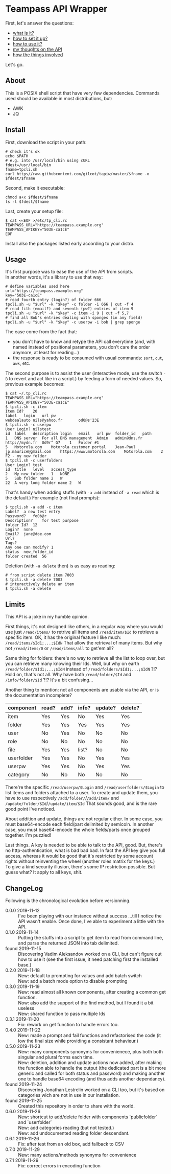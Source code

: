 # Teampass API Wrapper

First, let's answer the questions:
- [what is it?](#About)
- [how to set it up?](#Install)
- [how to use it?](#Usage)
- [my thoughts on the API](#Limits)
- [how the things involved](#ChangeLog)

Let's go.

## About

This is a POSIX shell script that have very few dependencies.
Commands used should be available in most distributions, but:
- AWK
- JQ

## Install

First, download the script in your path:
```shell
# check it's ok
echo $PATH
# e.g. into /usr/local/bin using cURL
fdest=/usr/local/bin
fname=tpcli.sh
curl https//raw.githubcontent.com/gilcot/tapiw/master/$fname -o $fdest/$fname
```
Second, make it executable:
```shell
chmod a+x $fdest/$fname
ls -l $fdest/$fname
```
Last, create your setup file:
```shell
$ cat <<EOF >/etc/tp_cli.rc
TEAMPASS_URL="https://teampass.example.org"
TEAMPASS_APIKEY="503E-ca1cE"
EOF
```
Install also the packages listed early according to your distro.

## Usage

It's first purpose was to ease the use of the API from scripts.  
In another words, it's a library to use that way:
```shell
# define variables used here
url="https://teampass.example.org"
key="503E-ca1cE"
# read fourth entry (login?) of folder 666
tpcli.sh -u "$url" -k "$key" -c folder -i 666 | cut -f 4
# read fith (email?) and seventh (pw?) entries of item 9
tpcli.sh -u "$url" -k "$key" -c item -i 9 | cut -f 5,7
# find all Bob's entries dealing with sponges (in any field)
tpcli.sh -u "$url" -k "$key" -c userpw -i bob | grep sponge
```
The ease come from the fact that:
- you don't have to know and retype the API call everytime
(and, with named instead of positional parameters, you don't
care the order anymore, at least for reading&hellip;)
- the response is ready to be consumed with usual commands:
`sort`, `cut`, `awk`, etc.

The second purpose is to assist the user (interactive mode, use
the switch `-B` to revert and act like in a script.) by feeding
a form of needed values. So, previous example becomes:
```
$ cat ~/.tp_cli.rc
TEAMPASS_URL="https://teampass.example.org"
TEAMPASS_APIKEY="503E-ca1cE"
$ tpcli.sh -c item
Item Id?	20
label	login	url	pw
webdealauto	nils@yahoo.fr		od0@s'23E
$ tpcli.sh -c userpw
User Login?	nilstest
id	label	description	login	email	url	pw	folder_id	path
1	DNS server	For all DNS management	Admin	admin@dns.fr	http://mydn.fr	Ud9r^ G7	1	Folder #1
5	Motorola.com	Motorola customer portal	Jean-Paul	jp.maurice@gmail.com	https://www.motorola.com	Motorola.com	2	F2 - my new folder
$ tpcli.sh -c userfolders
User Login?	test
id	title	level	access_type
2	My new folder	1	NONE
5	Sub folder name	2	W
22	A very long folder name	2	W
```
That's handy when adding stuffs (with `-a add` instead of `-a read` which
is the default.) For example (not final prompts):
```
$ tpcli.sh -a add -c item
Label?	a new test entry
Password?	fo0b@r
Description?	for test purpose
folder Id?	12
Login?	none
Email?	jane@doe.com
Url?
Tags?
Any one can modify?	1
status	new_folder_id
folder created	56
```

Deletion (with `-a delete` then) is as easy as reading:
```
# from script delete item 7003
$ tpcli.sh -a delete 7003
# interactively delete an item
$ tpcli.sh -a delete
```

## Limits

This API is a joke in my humble opinion.

First things, it's not designed like others, in a regular way where you
would use just `/read/items/` to retrive all items and `/read/item/$Id`
to retrieve a specific item. OK, it has the original feature I like much:
`/read/items/$Id1;...;$IdN` That allow the retrieval of many items. But
why not `/read/items/0` or `/read/items/all` to get'em all?

Same thing for folders: there's no way to retrieve all the list to loop
over, but you can retrieve many knowing their Ids. Well, but why on earth
`/read/folder/$Id1;...;$IdN` instead of `/read/folders/$Id1;...;$IdN` ?!? 
Hold on, that's not all. Why have both `/read/folder/$Id` and
`/info/folder/$Id` ?!? It's a bit confusing...

Another thing to mention: not all components are usable via the API, or
is the documentation incomplete?

| component | read? | add? | info? | update? | delete? |
|-----------|-------|------|-------|---------|---------|
| item      | Yes   | Yes  | No    | Yes     | Yes     |
| folder    | Yes   | Yes  | Yes   | Yes     | Yes     |
| user      | No    | Yes  | No    | No      | No      |
| role      | No    | No   | No    | No      | No      |
| file      | Yes   | Yes  | list? | No      | No      |
| userfolder| Yes   | Yes  | No    | Yes     | Yes     |
| userpw    | Yes   | Yes  | No    | Yes     | Yes     |
| category  | No    | No   | No    | No      | No      |

There're the specific `/read/userpw/$Login` and `/read/userfolders/$Login`
to list items and folders attached to a user. To create and update them,
you have to use respectively `/add/folder/`/`/add/item/` and
`/update/folder/$Id`/`/update/item/$Id` That sounds good, and is the rare
good point I've noticed.

About addition and update, things are not regular either. In some case,
you must base64-encode each field/part delimited by semicoln. In another
case, you must base64-encode the whole fields/parts once grouped together.
I'm puzzled!

Last things. A key is needed to be able to talk to the API, good. But,
there's no http-authentication, what is bad bad bad. In fact the API key
give you full access, whereas it would be good that it's restricted by
some account rights  without reinventing the wheel (another roles matrix
for the keys.)  
To give a kind security illusion, there's some IP restriction possible.
But guess what? It apply to all keys, shit.

## ChangeLog

Following is the chronological evolution before versionning.

<dl>
<dt>0.0.0 2019-11-12</dt>
<dd>I've been playing with our instance without success
&hellip;till I notice the API wasn't enable. Once done,
I've able to experiment a little with the API.</dd>
<dt>0.1.0 2019-11-14</dt>
<dd>Putting the stuffs into a script to get item to read from
command line, and parse the returned JSON into tab delimited.</dd>
<dt>found 2019-11-15</dt>
<dd>Discovering Vadim Aleksandov worked on a CLI, but can't figure
out how to use it (see the first issue, it need patching first the
installed base.)</dd>
<dt>0.2.0 2019-11-18</dt>
<dd>New: default to prompting for values and add batch switch</dd>
<dd>New: add a batch mode option to disable prompting</dd>
<dt>0.3.0 2019-11-19</dt>
<dd>New: read almost all known components, after creating a common
get function.</dd>
<dd>Now: also add the support of the find method, but I found it a
bit useless</dd>
<dd>New: shared function to pass multiple Ids</dd>
<dt>0.3.1 2019-11-20</dt>
<dd>Fix: rework on get function to handle errors too.</dd>
<dt>0.4.0 2019-11-22</dt>
<dd>New: made a prompt and fail functions and refactorised the code
(it low the final size while providing a consistant behavieur.) </dd>
<dt>0.5.0 2019-11-23</dt>
<dd>New: many components synonyms for convenienece, plus both both singular and
plural forms each time.</dd>
<dd>New: deletion, addition and update actions now added, after making
the function able to handle the output (the dedicated part is a bit more
generic and called for both status and password) and making another one
to handle base64 encoding (and thus adds another dependancy).</dd>
<dt>found 2019-11-24</dt>
<dd>Discovering Jonathan Lestrelin worked on a CLI too, but it's based
on categories wich are not in use in our installation.</dd>
<dt>found 2019-11-25</dt>
<dd>Created this repository in order to share with the world.</dd>
<dt>0.6.0 2019-11-26</dt>
<dd>New: shortcut to add/delete folder with components
`publicfolder` and `userfolder` </dd>
<dd>New: add categories reading (but not tested.)</dd>
<dd>New: add undocumented reading folder descendant.</dd>
<dt>0.6.1 2019-11-26</dt>
<dd>Fix: after test from an old box, add fallback to CSV</dd>
<dt>0.7.0 2019-11-29</dt>
<dd>New: many actions/methods synonyms for convenience</dd>
<dt>0.7.1 2019-11-29</dt>
<dd>Fix: correct errors in encoding function</dd>
</dl>


